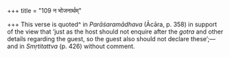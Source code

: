 +++
title = "109 न भोजनार्थम्"

+++
This verse is quoted^ in *Parāśaramādhava* (Ācāra, p. 358) in support of
the view that ‘just as the host should not enquire after the *gotra* and
other details regarding the guest, so the guest also should not declare
these’;—and in *Smṛtitattva* (p. 426) without comment.



